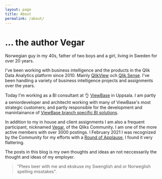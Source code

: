 ```yaml
---
layout: page
title: About
permalink: /about/
---
```

# ... the author Vegar 
Norwegian guy in my 40s, father of two boys and a girl, living in Sweden for over 20 years.   

I've been working with business intelligence and the products in the Qlik Data Analytics platform since 2010. Mainly [QlikView](https://www.qlik.com/us/products/qlikview) och [Qlik Sense](https://www.qlik.com/us/products/qlik-sense). I've been handling a variety of business intelligence projects and assignments over the years.

Today I'm working as a BI consultant at :ok_hand: [ViewBase](http://viewbase.se) in Uppsala. I am partly  a seniordeveloper and architecht working with many of ViewBase's most strategic customers; and partly responsible for the development and manintainance of [ViewBase branch specific BI solutions](https://viewbase.se/losning/). 

In addition to my in house and client assignments I am also a frequent participant, nicknamed [Vegar](https://community.qlik.com/t5/user/viewprofilepage/user-id/25001), of the Qliks Community. I am one of the more active members with over 3000 postings. I February 2021 I was recognized by the Community for my efforts with a [Round of Applause](https://community.qlik.com/t5/Community-Corner/Round-of-Applause-February-2021/m-p/1781014/highlight/true#M12238),  I found it very flattering. 

The posts in this blog is my own thoughts and ideas an not neccessarily the thought and ideas of my employer. 

> "Plees beer with me and ekskuse my Swenglish and or Norweglish spelling misstakes".